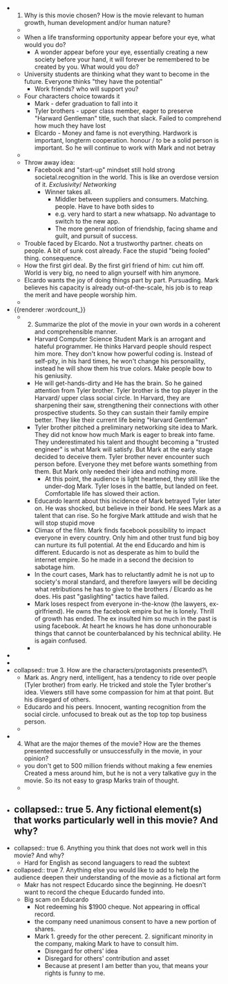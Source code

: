 - 1. Why is this movie chosen? How is the movie relevant to human growth, human development and/or human nature?
	-
	- When a life transforming opportunity appear before your eye, what would you do?
		- A wonder appear before your eye, essentially creating a new society before your hand, it will forever be remembered to be created by you. What would you do?
	- University students are thinking what they want to become in the future. Everyone thinks "they have the potential"
		- Work friends? who will support you?
	- Four characters choice towards it
		- Mark - defer graduation to fall into it
		- Tyler brothers - upper class member, eager to preserve "Harward Gentleman" title, such that slack. Failed to comprehend how much they have lost
		- Elcardo - Money and fame is not everything. Hardwork is important, longterm cooperation. honour / to be a solid person is important. So he will continue to work with Mark and not betray
	-
	- Throw away idea:
		- Facebook and "start-up" mindset still hold strong societal.recognition in the world. This is like an overdose version of it. *Exclusivity*/ *Networking*
			- Winner takes all.
				- Middler between suppliers and consumers. Matching. people. Have to have both sides to
				- e.g. very hard to start a new whatsapp.   No advantage to switch to the new app.
				- The more general notion of friendship, facing shame and guilt, and pursuit of success.
	- Trouble faced by Elcardo. Not a trustworthy partner. cheats on people. A bit of sunk cost already. Face the stupid "being fooled" thing. consequence.
	- How the first girl deal. By the first girl friend of him: cut him off. World is very big, no need to align yourself with him anymore.
	- Elcardo wants the joy of doing things part by part. Pursuading. Mark  believes his capacity is already out-of-the-scale, his job is to reap the merit and have people worship him.
	-
- {{renderer :wordcount_}}
	- 2. Summarize the plot of the movie in your own words in a coherent and comprehensible manner.
		- Harvard Computer Science Student Mark is an arrogant and hateful programmer. He thinks Harvard people should respect him more. They don't know how powerful coding is. Instead of self-pity, in his hard times, he won't change his personaility, instead he will show them his true colors. Make people bow to his geniusity.
		- He will get-hands-dirty and He has the brain. So he gained attention from Tyler brother. Tyler brother is the top player in the Harvard/ upper class social circle. In Harvard, they are sharpening their saw, strengthening their connections with other prospective students. So they can sustain their family empire better. They like their current life being "Harvard Gentleman"
		- Tyler brother pitched a preliminary networking site idea to Mark. They did not know how much Mark is eager to break into fame. They underestimated his talent and thought becoming a "trusted engineer" is what Mark will satisfy. But Mark at the early stage decided to deceive them.  Tyler brother never encounter such person before. Everyone they met before wants something from them. But Mark only needed their idea and nothing more.
			- At this point, the audience is light heartened, they still like the under-dog Mark. Tyler loses in the battle, but landed on feet. Comfortable life has slowed their action.
		- Educardo learnt about this incidence of Mark betrayed Tyler later on. He was shocked, but believe in their bond. He sees Mark as a talent that can rise. So he forgive Mark attitude and wish that he will stop stupid move
		- Climax of the film. Mark finds facebook possibility to impact everyone in every country. Only him and other trust fund big boy can nurture its full potential. At the end Educardo and him is different. Educardo is not as desperate as him to build the internet empire. So he made in a second the decision to sabotage him.
		- In the court cases, Mark has to reluctantly admit he is not up to society's moral standard, and therefore lawyers will be deciding what retributions he has to give to the brothers / Elcardo as he does. His past "gaslighting" tactics have failed.
		- Mark loses respect from everyone in-the-know (the lawyers, ex-girlfriend). He owns the facebook empire but he is lonely. Thrill of growth has ended. The ex insulted him so much in the past is using facebook. At heart he knows he has done unhonourable things that cannot be counterbalanced by his technical ability. He is again confused.
		-
-
-
- collapsed:: true
  3. How are the characters/protagonists presented?\
	- Mark as. Angry nerd, intelligent, has a tendency to ride over people (Tyler brother) from early.  He tricked and stole the Tyler brother's idea. Viewers still have some compassion for him at that point. But his disregard of others.
	- Educardo and his peers. Innocent, wanting recognition from the social circle. unfocused to break out as the top top top business person.
	-
- 4. What are the major themes of the movie? How are the themes presented successfully or unsuccessfully in the movie, in your opinion?
	- you don't get to 500 million friends without making a few enemies Created a mess around him, but he is not a very talkative guy in the movie. So its not easy to grasp Marks train of thought.
	-
- collapsed:: true
  5. Any fictional element(s) that works particularly well in this movie? And why?
	-
- collapsed:: true
  6. Anything you think that does not work well in this movie? And why?
	- Hard for English as second languagers to read the subtext
- collapsed:: true
  7. Anything else you would like to add to help the audience deepen their understanding of the movie as a fictional art form
	- Makr has not respect Educardo since the beginning. He doesn't want to record the cheque Educardo funded into.
	- Big scam on Educardo
		- Not redeeming his $1900 cheque. Not appearing in offical record.
		- the company need unanimous consent to have a new portion of shares.
		- Mark 1. greedy for the other perecent. 2. significant minority in the company, making Mark to have to consult him.
			- Disregard for others' idea
			- Disregard for others' contribution and asset
			- Because at present I am better than you, that means your rights is funny to me.